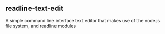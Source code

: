## readline-text-edit

A simple command line interface text editor that makes use of the node.js file system, and readline modules

